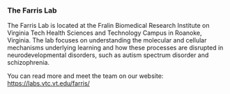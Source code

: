 ### The Farris Lab

The Farris Lab is located at the Fralin Biomedical Research Institute on Virginia Tech Health Sciences and Technology Campus in Roanoke, Virginia. The lab focuses on understanding the molecular and cellular mechanisms underlying learning and how these processes are disrupted in neurodevelopmental disorders, such as autism spectrum disorder and schizophrenia.

You can read more and meet the team on our website: 
<https://labs.vtc.vt.edu/farris/>

<!--
**Farris-lab/Farris-lab** is a ✨ _special_ ✨ repository because its `README.md` (this file) appears on your GitHub profile.

Here are some ideas to get you started:

- 🔭 I’m currently working on ...
- 🌱 I’m currently learning ...
- 👯 I’m looking to collaborate on ...
- 🤔 I’m looking for help with ...
- 💬 Ask me about ...
- 📫 How to reach me: ...
- 😄 Pronouns: ...
- ⚡ Fun fact: ...
-->
